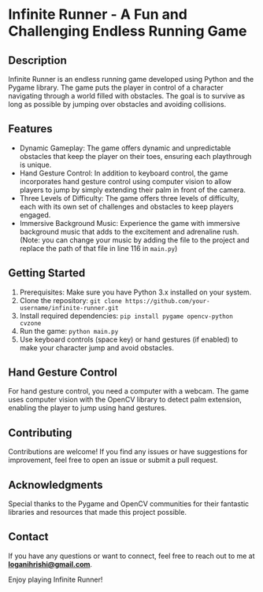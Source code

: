 # Infinite Runner - A Fun and Challenging Endless Running Game


## Description
Infinite Runner is an endless running game developed using Python and the Pygame library. The game puts the player in control of a character navigating through a world filled with obstacles. The goal is to survive as long as possible by jumping over obstacles and avoiding collisions.

## Features
- Dynamic Gameplay: The game offers dynamic and unpredictable obstacles that keep the player on their toes, ensuring each playthrough is unique.
- Hand Gesture Control: In addition to keyboard control, the game incorporates hand gesture control using computer vision to allow players to jump by simply extending their palm in front of the camera.
- Three Levels of Difficulty: The game offers three levels of difficulty, each with its own set of challenges and obstacles to keep players engaged.
- Immersive Background Music: Experience the game with immersive background music that adds to the excitement and adrenaline rush.
  (Note: you can change your music by adding the file to the project and replace the path of that file in line 116 in `main.py`)

## Getting Started
1. Prerequisites: Make sure you have Python 3.x installed on your system.
2. Clone the repository: `git clone https://github.com/your-username/infinite-runner.git`
3. Install required dependencies: `pip install pygame opencv-python cvzone`
4. Run the game: `python main.py`
5. Use keyboard controls (space key) or hand gestures (if enabled) to make your character jump and avoid obstacles.

## Hand Gesture Control
For hand gesture control, you need a computer with a webcam. The game uses computer vision with the OpenCV library to detect palm extension, enabling the player to jump using hand gestures.

## Contributing
Contributions are welcome! If you find any issues or have suggestions for improvement, feel free to open an issue or submit a pull request.

## Acknowledgments
Special thanks to the Pygame and OpenCV communities for their fantastic libraries and resources that made this project possible.

## Contact
If you have any questions or want to connect, feel free to reach out to me at **loganihrishi@gmail.com**.

Enjoy playing Infinite Runner!

